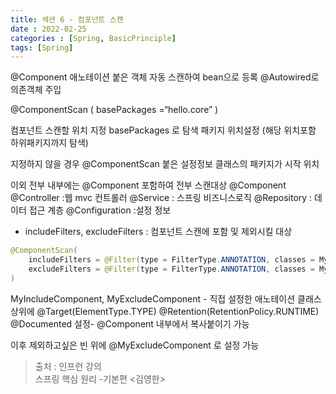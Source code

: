 ```yaml
---
title: 섹션 6 - 컴포넌트 스캔
date : 2022-02-25
categories : [Spring, BasicPrinciple]
tags: [Spring]
---
```


@Component 애노테이션 붙은 객체 자동 스캔하여 bean으로 등록
@Autowired로 의존객체 주입

@ComponentScan (
basePackages =“hello.core”
)

컴포넌트 스캔할 위치 지정
basePackages 로 탐색 패키지 위치설정 (해당 위치포함 하위패키지까지 탐색)

지정하지 않을 경우 @ComponentScan 붙은 설정정보 클래스의 패키지가 시작 위치

이외 전부 내부에는 @Component 포함하여 전부 스캔대상
@Component
@Controller  :웹 mvc 컨트롤러
@Service : 스프링 비즈니스로직
@Repository : 데이터 접근 계층
@Configuration :설정 정보

* includeFilters, excludeFilters : 컴포넌트 스캔에 포함 및 제외시킬 대상
```java
@ComponentScan(
	includeFilters = @Filter(type = FilterType.ANNOTATION, classes = MyIncludeComponent.class),
	excludeFilters = @Filter(type = FilterType.ANNOTATION, classes = MyExcludeComponent.class)
)
```
MyIncludeComponent, MyExcludeComponent - 직접 설정한 애노테이션 클래스
상위에
@Target(ElementType.TYPE)
@Retention(RetentionPolicy.RUNTIME)
@Documented
설정- @Component 내부에서 복사붙이기 가능

이후 제외하고싶은 빈 위에 @MyExcludeComponent 로 설정 가능

> 출처 : 인프런 강의 <br>
>  스프링 핵심 원리 -기본편 <김영한>

